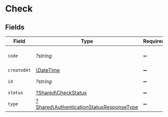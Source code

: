 # Check


## Fields

| Field                                                                                               | Type                                                                                                | Required                                                                                            | Description                                                                                         | Example                                                                                             |
| --------------------------------------------------------------------------------------------------- | --------------------------------------------------------------------------------------------------- | --------------------------------------------------------------------------------------------------- | --------------------------------------------------------------------------------------------------- | --------------------------------------------------------------------------------------------------- |
| `code`                                                                                              | *?string*                                                                                           | :heavy_minus_sign:                                                                                  | The code that was checked.                                                                          | 123456                                                                                              |
| `createdAt`                                                                                         | [\DateTime](https://www.php.net/manual/en/class.datetime.php)                                       | :heavy_minus_sign:                                                                                  | N/A                                                                                                 |                                                                                                     |
| `id`                                                                                                | *?string*                                                                                           | :heavy_minus_sign:                                                                                  | The ID of the check.                                                                                |                                                                                                     |
| `status`                                                                                            | [?Shared\CheckStatus](../../Models/Shared/CheckStatus.md)                                           | :heavy_minus_sign:                                                                                  | N/A                                                                                                 | valid                                                                                               |
| `type`                                                                                              | [?Shared\AuthenticationStatusResponseType](../../Models/Shared/AuthenticationStatusResponseType.md) | :heavy_minus_sign:                                                                                  | The type of the event.                                                                              |                                                                                                     |